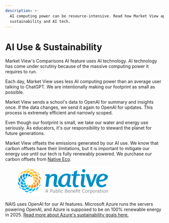 ```yaml
---
description: >-
  AI computing power can be resource-intensive. Read how Market View approaches
  sustainability and AI tech.
---
```


# AI Use & Sustainability

Market View's Comparisons AI feature uses AI technology. AI technology has come under scrutiny because of the massive computing power it requires to run.

Each day, Market View uses less AI computing power than an average user talking to ChatGPT. We are intentionally making our footprint as small as possible.&#x20;

Market View sends a school's data to OpenAI for summary and insights once. If the data changes, we send it again to OpenAI for updates. This process is extremely efficient and narrowly scoped.

Even though our footprint is small, we take our water and energy use seriously. As educators, it's our responsibility to steward the planet for future generations.&#x20;

Market View offsets the emissions generated by our AI use. We know that carbon offsets have their limitations, but it is important to mitigate our energy use until our tech is fully renewably powered. We purchase our carbon offsets from [Native Eco](https://native.eco/tools-resources/carbon-faq/).&#x20;

<div align="left">

<figure><img src="../.gitbook/assets/image (40).png" alt=""><figcaption></figcaption></figure>

</div>

NAIS uses OpenAI for our AI features. Microsoft Azure runs the servers powering OpenAI, and Azure is supposed to be on 100% renewable energy in 2025. [Read more about Azure's sustainability goals here. ](https://azure.microsoft.com/en-gb/explore/global-infrastructure/sustainability)
